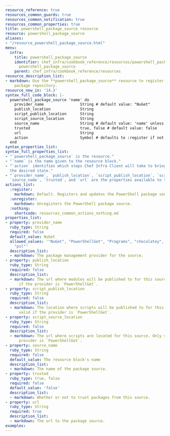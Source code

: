 ```yaml
---
resource_reference: true
resources_common_guards: true
resources_common_notification: true
resources_common_properties: true
title: powershell_package_source resource
resource: powershell_package_source
aliases:
- "/resource_powershell_package_source.html"
menu:
  infra:
    title: powershell_package_source
    identifier: chef_infra/cookbook_reference/resources/powershell_package_source
      powershell_package_source
    parent: chef_infra/cookbook_reference/resources
resource_description_list:
- markdown: Use the **powershell_package_source** resource to register a PowerShell
    package repository.
resource_new_in: '14.3'
syntax_full_code_block: |-
  powershell_package_source 'name' do
    provider_name                String # default value: "NuGet"
    publish_location             String
    script_publish_location      String
    script_source_location       String
    source_name                  String # default value: 'name' unless specified
    trusted                      true, false # default value: false
    url                          String
    action                       Symbol # defaults to :register if not specified
  end
syntax_properties_list:
syntax_full_properties_list:
- "`powershell_package_source` is the resource."
- "`name` is the name given to the resource block."
- "`action` identifies which steps Chef Infra Client will take to bring the node into
  the desired state."
- "`provider_name`, `publish_location`, `script_publish_location`, `script_source_location`,
  `source_name`, `trusted`, and `url` are the properties available to this resource."
actions_list:
  :register:
    markdown: Default. Registers and updates the PowerShell package source.
  :unregister:
    markdown: Unregisters the PowerShell package source.
  :nothing:
    shortcode: resources_common_actions_nothing.md
properties_list:
- property: provider_name
  ruby_type: String
  required: false
  default_value: NuGet
  allowed_values: '"NuGet", "PowerShellGet", "Programs", "chocolatey", "msi", "msu",
    "psl"'
  description_list:
  - markdown: The package management provider for the source.
- property: publish_location
  ruby_type: String
  required: false
  description_list:
  - markdown: The url where modules will be published to for this source. Only valid
      if the provider is `PowerShellGet`.
- property: script_publish_location
  ruby_type: String
  required: false
  description_list:
  - markdown: The location where scripts will be published to for this source. Only
      valid if the provider is `PowerShellGet`.
- property: script_source_location
  ruby_type: String
  required: false
  description_list:
  - markdown: The url where scripts are located for this source. Only valid if the
      provider is `PowerShellGet`.
- property: source_name
  ruby_type: String
  required: false
  default_value: The resource block's name
  description_list:
  - markdown: The name of the package source.
- property: trusted
  ruby_type: true, false
  required: false
  default_value: 'false'
  description_list:
  - markdown: Whether or not to trust packages from this source.
- property: url
  ruby_type: String
  required: true
  description_list:
  - markdown: The url to the package source.
examples:
---
```


